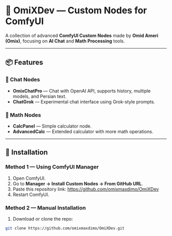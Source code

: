 # 👾 OmiXDev — Custom Nodes for ComfyUI

A collection of advanced **ComfyUI Custom Nodes** made by **Omid Ameri (Omix)**, focusing on **AI Chat** and **Math Processing** tools.

---

## 📦 Features

### 🔹 Chat Nodes
- **OmixChatPro** — Chat with OpenAI API, supports history, multiple models, and Persian text.
- **ChatGrok** — Experimental chat interface using Grok-style prompts.

### 🔹 Math Nodes
- **CalcPanel** — Simple calculator node.
- **AdvancedCalc** — Extended calculator with more math operations.

---

## 🧰 Installation

### Method 1 — Using **ComfyUI Manager**
1. Open ComfyUI.
2. Go to **Manager → Install Custom Nodes → From GitHub URL**.
3. Paste this repository link:
		https://github.com/omixmaxdimo/OmiXDev
4. Restart ComfyUI.

### Method 2 — Manual Installation
1. Download or clone the repo:
```bash
git clone https://github.com/omixmaxdimo/OmiXDev.git
